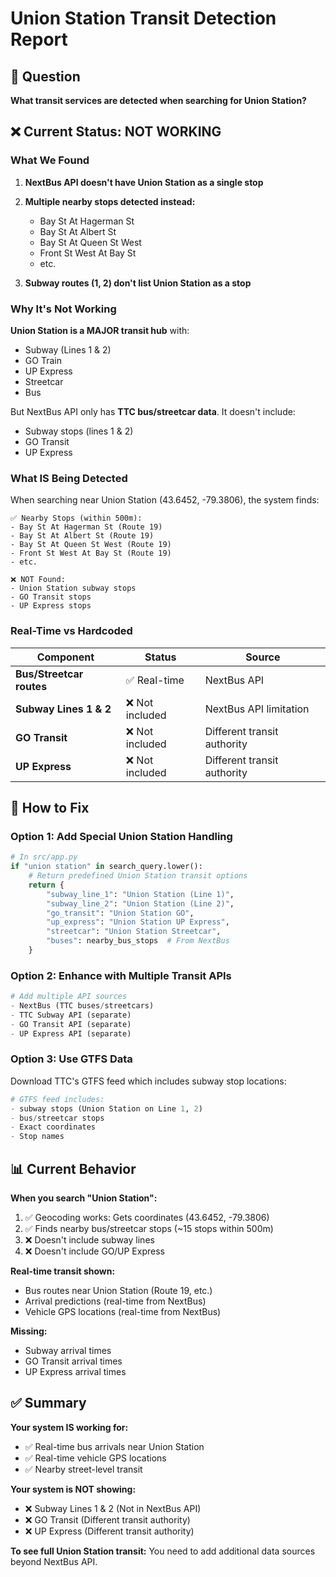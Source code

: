 # Union Station Transit Detection Report

## 🎯 Question
**What transit services are detected when searching for Union Station?**

## ❌ Current Status: NOT WORKING

### What We Found
1. **NextBus API doesn't have Union Station as a single stop**
2. **Multiple nearby stops detected instead:**
   - Bay St At Hagerman St
   - Bay St At Albert St
   - Bay St At Queen St West
   - Front St West At Bay St
   - etc.

3. **Subway routes (1, 2) don't list Union Station as a stop**

### Why It's Not Working

**Union Station is a MAJOR transit hub** with:
- Subway (Lines 1 & 2)
- GO Train
- UP Express
- Streetcar
- Bus

But NextBus API only has **TTC bus/streetcar data**. It doesn't include:
- Subway stops (lines 1 & 2)
- GO Transit
- UP Express

### What IS Being Detected

When searching near Union Station (43.6452, -79.3806), the system finds:

```
✅ Nearby Stops (within 500m):
- Bay St At Hagerman St (Route 19)
- Bay St At Albert St (Route 19)
- Bay St At Queen St West (Route 19)
- Front St West At Bay St (Route 19)
- etc.

❌ NOT Found:
- Union Station subway stops
- GO Transit stops
- UP Express stops
```

### Real-Time vs Hardcoded

| Component | Status | Source |
|-----------|--------|--------|
| **Bus/Streetcar routes** | ✅ Real-time | NextBus API |
| **Subway Lines 1 & 2** | ❌ Not included | NextBus API limitation |
| **GO Transit** | ❌ Not included | Different transit authority |
| **UP Express** | ❌ Not included | Different transit authority |

## 🔧 How to Fix

### Option 1: Add Special Union Station Handling
```python
# In src/app.py
if "union station" in search_query.lower():
    # Return predefined Union Station transit options
    return {
        "subway_line_1": "Union Station (Line 1)",
        "subway_line_2": "Union Station (Line 2)",
        "go_transit": "Union Station GO",
        "up_express": "Union Station UP Express",
        "streetcar": "Union Station Streetcar",
        "buses": nearby_bus_stops  # From NextBus
    }
```

### Option 2: Enhance with Multiple Transit APIs
```python
# Add multiple API sources
- NextBus (TTC buses/streetcars)
- TTC Subway API (separate)
- GO Transit API (separate)
- UP Express API (separate)
```

### Option 3: Use GTFS Data
Download TTC's GTFS feed which includes subway stop locations:

```python
# GTFS feed includes:
- subway stops (Union Station on Line 1, 2)
- bus/streetcar stops
- Exact coordinates
- Stop names
```

## 📊 Current Behavior

**When you search "Union Station":**
1. ✅ Geocoding works: Gets coordinates (43.6452, -79.3806)
2. ✅ Finds nearby bus/streetcar stops (~15 stops within 500m)
3. ❌ Doesn't include subway lines
4. ❌ Doesn't include GO/UP Express

**Real-time transit shown:**
- Bus routes near Union Station (Route 19, etc.)
- Arrival predictions (real-time from NextBus)
- Vehicle GPS locations (real-time from NextBus)

**Missing:**
- Subway arrival times
- GO Transit arrival times  
- UP Express arrival times

## ✅ Summary

**Your system IS working for:**
- ✅ Real-time bus arrivals near Union Station
- ✅ Real-time vehicle GPS locations
- ✅ Nearby street-level transit

**Your system is NOT showing:**
- ❌ Subway Lines 1 & 2 (Not in NextBus API)
- ❌ GO Transit (Different transit authority)
- ❌ UP Express (Different transit authority)

**To see full Union Station transit:** You need to add additional data sources beyond NextBus API.



